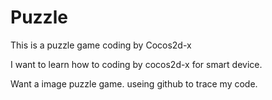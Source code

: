 Puzzle
======

This is a puzzle game coding by Cocos2d-x

I want to learn how to coding by cocos2d-x for smart device.

Want a image puzzle game. useing github to trace my code.
